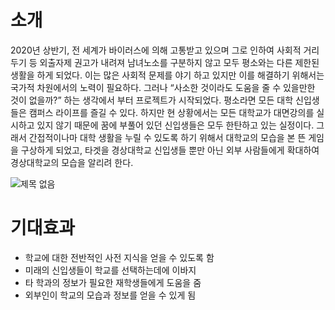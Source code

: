 # 소개

2020년 상반기, 전 세계가 바이러스에 의해 고통받고 있으며 그로 인하여 사회적 거리두기 등 외출자제 권고가 
내려져 남녀노소를 구분하지 않고 모두 평소와는 다른 제한된 생활을 하게 되었다. 이는 많은 사회적 문제를 야기
하고 있지만 이를 해결하기 위해서는 국가적 차원에서의 노력이 필요하다. 그러나 “사소한 것이라도 도움을 줄 수 
있을만한 것이 없을까?” 하는 생각에서 부터 프로젝트가 시작되었다. 
 평소라면 모든 대학 신입생들은 캠퍼스 라이프를 즐길 수 있다. 하지만 현 상황에서는 모든 대학교가 대면강의를 
실시하고 있지 않기 때문에 꿈에 부풀어 있던 신입생들은 모두 한탄하고 있는 실정이다. 그래서 간접적이나마 대학
생활을 누릴 수 있도록 하기 위해서 대학교의 모습을 본 뜬 게임을 구상하게 되었고, 타겟을 경상대학교 신입생들 
뿐만 아닌 외부 사람들에게 확대하여 경상대학교의 모습을 알리려 한다.



![제목 없음](https://user-images.githubusercontent.com/49221672/113817268-0b541f00-97b1-11eb-911a-dc4a2616e147.png)



# 기대효과
- 학교에 대한 전반적인 사전 지식을 얻을 수 있도록 함 
- 미래의 신입생들이 학교를 선택하는데에 이바지 
- 타 학과의 정보가 필요한 재학생들에게 도움을 줌 
- 외부인이 학교의 모습과 정보를 얻을 수 있게 됨 
